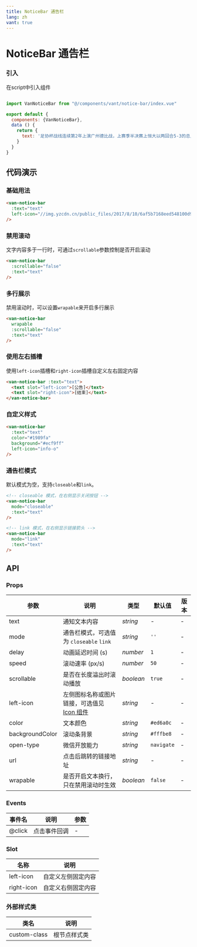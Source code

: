 ```yaml
---
title: NoticeBar 通告栏
lang: zh
vant: true
---
```


# NoticeBar 通告栏

### 引入

在script中引入组件

```js

import VanNoticeBar from "@/components/vant/notice-bar/index.vue"

export default {
  components: {VanNoticeBar},
  data () {
    return {
      text: '足协杯战线连续第2年上演广州德比战，上赛季半决赛上恒大以两回合5-3的总比分淘汰富力。'
    }
  }
}
```
  

## 代码演示

### 基础用法

```html
<van-notice-bar
  :text="text"
  left-icon="//img.yzcdn.cn/public_files/2017/8/10/6af5b7168eed548100d9041f07b7c616.png"
/>
```

### 禁用滚动
文字内容多于一行时，可通过`scrollable`参数控制是否开启滚动

```html
<van-notice-bar
  :scrollable="false"
  :text="text"
/>
```

### 多行展示
禁用滚动时，可以设置`wrapable`来开启多行展示

```html
<van-notice-bar
  wrapable
  :scrollable="false"
  :text="text"
/>
```

### 使用左右插槽
使用`left-icon`插槽和`right-icon`插槽自定义左右固定内容

```html
<van-notice-bar :text="text">
  <text slot="left-icon">[公告]</text>
  <text slot="right-icon">[结束]</text>
</van-notice-bar>
```

### 自定义样式

```html
<van-notice-bar
  :text="text"
  color="#1989fa"
  background="#ecf9ff"
  left-icon="info-o"
/>
```

### 通告栏模式
默认模式为空，支持`closeable`和`link`。

```html
<!-- closeable 模式，在右侧显示关闭按钮 -->
<van-notice-bar
  mode="closeable"
  :text="text"
/>

<!-- link 模式，在右侧显示链接箭头 -->
<van-notice-bar
  mode="link"
  :text="text"
/>
```

## API

### Props

| 参数 | 说明 | 类型 | 默认值 | 版本 |
|-----------|-----------|-----------|-------------|-------------|
| text | 通知文本内容 | *string* | - | - |
| mode | 通告栏模式，可选值为 `closeable` `link` | *string* | `''` | - |
| delay | 动画延迟时间 (s) | *number* | `1` | - |
| speed | 滚动速率 (px/s) | *number* | `50` | - |
| scrollable | 是否在长度溢出时滚动播放 | *boolean* | `true` | - |
| left-icon | 左侧图标名称或图片链接，可选值见 [Icon 组件](#/icon) | *string* | - | - |
| color | 文本颜色 | *string* | `#ed6a0c` | - |
| backgroundColor | 滚动条背景 | *string* | `#fffbe8` | - |
| open-type | 微信开放能力 | *string* | `navigate` | - |
| url | 点击后跳转的链接地址 | *string* | - | - |
| wrapable | 是否开启文本换行，只在禁用滚动时生效 | *boolean* | `false` | - |

### Events

| 事件名 | 说明 | 参数 |
|-----------|-----------|-----------|
| @click | 点击事件回调 | - |

### Slot

| 名称 | 说明 |
|-----------|-----------|
| left-icon | 自定义左侧固定内容 |
| right-icon | 自定义右侧固定内容 |

### 外部样式类

| 类名 | 说明 |
|-----------|-----------|
| custom-class | 根节点样式类 |
